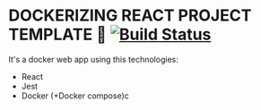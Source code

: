 # DOCKERIZING REACT PROJECT TEMPLATE  🚶 [![Build Status](https://travis-ci.org/erikzephyr/react-docker.svg?branch=master)](https://travis-ci.org/erikzephyr/react-docker)
It's a docker web app using this technologies:
  - React 
  - Jest
  - Docker (+Docker compose)c